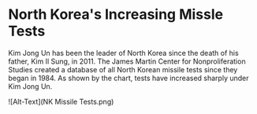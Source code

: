 # North Korea's Increasing Missle Tests #
Kim Jong Un has been the leader of North Korea since the death of his father, Kim Il Sung, in 2011. The James Martin Center for Nonproliferation Studies created a database of all North Korean missile tests since they began in 1984. As shown by the chart, tests have increased sharply under Kim Jong Un. 

![Alt-Text](NK Missile Tests.png)
